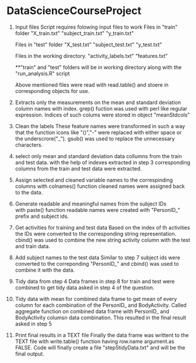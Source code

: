 DataScienceCourseProject
========================
1) Input files
	Script requires folowing input files to work
	Files in "train" folder
	 "X_train.txt"
	 "subject_train.txt"
	 "y_train.txt"

	Files in "test" folder
	 "X_test.txt"
	 "subject_test.txt"
	 "y_test.txt"

	Files in the working directory.
	 "activity_labels.txt"
	 "features.txt"
	 
	**"train" and "test" folders will be in working directory along with the "run_analysis.R"	script
	
	Above mentioned files were read with read.table() and stoere in corresponding objects for use.
	
2) Extracts only the measurements on the mean and standard deviation column names with index.
	grep() fuction was used with perl like regular expression. Indices of such colums were stored in object "meanStdcols"
	
3) Clean the labels 
	These feature names were transformed in such a way that the function icons like "()","-" were replaced with either space or the underscrore("_"). 
	gsub() was used to replace the unnecessary characters.
	
4) select only mean and standard deviation data collumns from the train and test data.
	with the help of indexes extracted in step 3 corresponding columns from the train and test data were extracted.
	
5) Assign selected and cleaned variable names to the correspinding columns
	with colnames() function cleaned names were assigned back to the data.

6) Generate readable and meaningful names from the subject IDs  
	with paste() function readable names were created with "PersonID_" prefix and subject ids.

7) Get activities for training and test data 
	Based on the index of th activities the IDs were converted to the corresponding string representation. cbind() was used to combine the new string activity column with the test and train data.

8) Add subject names to the test data
	Similar to step 7 subject ids were converted to the correponding "PersonID_" and cbind() was used to combine it with the data.
	
9) Tidy data from step 4
	Data frames in step 8 for train and test were combined to get tidy data asked in step 4 of the question.

10) Tidy data with mean for combined data frame to get mean of every column for each combination of the PersonID_ and BodyActivity.
	Called aggregate function on combined data frame with PersonID_ and BodyActivity columsn data combination. This resulted in the final result asked in step 5
	
11) Print final results in a TEXT file
	Finally the data  frame was writtent to the TEXT file with write.table() function having row.name argument.as FALSE.
	Code will finally create a file "step5tidyData.txt" and will be the final output.

